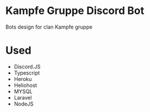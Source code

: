 # Kampfe Gruppe Discord Bot

Bots design for clan Kampfe gruppe

# Used
- Discord.JS
- Typescript
- Heroku
- Heliohost
- MYSQL
- Laravel
- NodeJS
